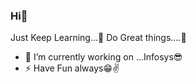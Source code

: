 ### Hi👋
Just Keep Learning...📖
Do Great things....🙌


- 🔭 I’m currently working on ...Infosys😎
- ⚡ Have Fun always😁✌

